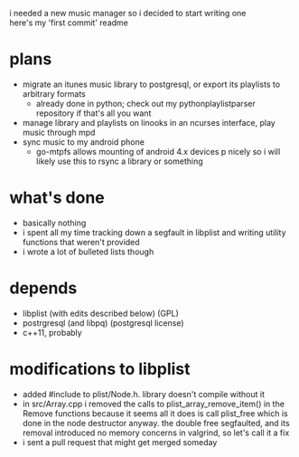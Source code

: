 i needed a new music manager so i decided to start writing one  
here's my 'first commit' readme

plans
===
- migrate an itunes music library to postgresql, or export its playlists to arbitrary formats
    - already done in python; check out my pythonplaylistparser repository if that's all you want
- manage library and playlists on linooks in an ncurses interface, play music through mpd
- sync music to my android phone
    - go-mtpfs allows mounting of android 4.x devices p nicely so i will likely use this to rsync a library or something

what's done
===
- basically nothing
- i spent all my time tracking down a segfault in libplist and writing utility functions that weren't provided
- i wrote a lot of bulleted lists though

depends
===
- libplist (with edits described below) (GPL)
- postrgresql (and libpq) (postgresql license)
- c++11, probably


modifications to libplist
===
- added #include <cstddef> to plist/Node.h. library doesn't compile without it
- in src/Array.cpp i removed the calls to plist_array_remove_item() in the Remove
functions because it seems all it does is call plist_free which is done in the
node destructor anyway. the double free segfaulted, and its removal introduced no
memory concerns in valgrind, so let's call it a fix
- i sent a pull request that might get merged someday
